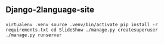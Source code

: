 ## Django-2language-site


‍‍‍‍```virtualenv .venv
  source .venv/bin/activate
  pip install -r requirements.txt
  cd SlideShow
  ./manage.py createsuperuser  
  ./manage.py runserver```
